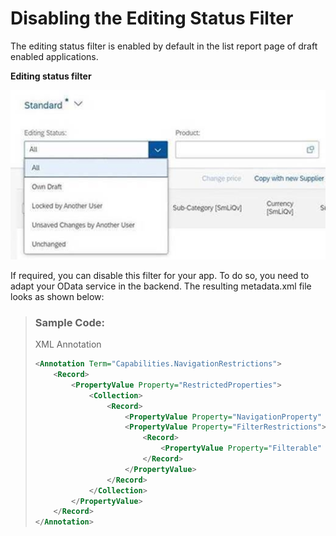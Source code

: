 <!-- loio8eb695ac473b4ab0a726e4021ce35cf4 -->

# Disabling the Editing Status Filter

The editing status filter is enabled by default in the list report page of draft enabled applications.

  
  
**Editing status filter**

![](images/Editing_Status_Filter_d6891a2.png "Editing status filter")

If required, you can disable this filter for your app. To do so, you need to adapt your OData service in the backend. The resulting metadata.xml file looks as shown below:

> ### Sample Code:  
> XML Annotation
> 
> ```xml
> <Annotation Term="Capabilities.NavigationRestrictions">
>     <Record>
>         <PropertyValue Property="RestrictedProperties">
>             <Collection>
>                 <Record>
>                     <PropertyValue Property="NavigationProperty" NavigationPropertyPath="DraftAdministrativeData" />
>                     <PropertyValue Property="FilterRestrictions">
>                         <Record>
>                             <PropertyValue Property="Filterable" Bool="false" />
>                         </Record>
>                     </PropertyValue>
>                 </Record>
>             </Collection>
>         </PropertyValue>
>     </Record>
> </Annotation>
> ```

